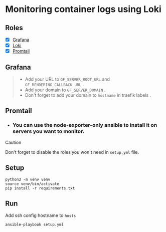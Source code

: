 # Monitoring container logs using Loki

## Roles
- [x] [Grafana](#Grafana)
- [x] [Loki](#Loki)
- [x] [Promtail](#Promtail)

## Grafana 
> - Add your URL to `GF_SERVER_ROOT_URL` and `GF_RENDERING_CALLBACK_URL` .
> - Add your domain to `GF_SERVER_DOMAIN` .
> - Don't forget to add your domain to `hostname` in traefik labels .

## Promtail

- ### You can use the node-exporter-only ansible to install it on servers you want to monitor.


> [!CAUTION]
> Don't forget to disable the roles you won't need in `setup.yml` file.

## Setup
```
python3 -m venv venv
source venv/bin/activate
pip install -r requirements.txt
```

## Run
Add ssh config hostname to `hosts`
```
ansible-playbook setup.yml
```

